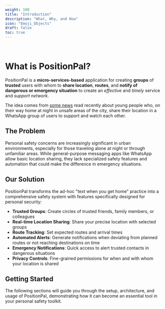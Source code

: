 ```yaml
---
weight: 100
title: "Introduction"
description: "What, Why, and How"
icon: "Emoji_Objects"
draft: false
toc: true
---
```


<br>

# What is PositionPal?

PositionPal is a **micro-services-based** application for creating **groups** of **trusted** users with whom to **share location**, **routes**, and **notify of dangerous or emergency situation** to create an _effective_ and _timely_ service and _support network_.

The idea comes from [some news](https://www.open.online/2024/04/04/scrivi-quando-arrivi-gruppo-whatsapp-ragazze/) read recently about young people who, on their way home at night in unsafe areas of the city, share their location in a WhatsApp group of users to support and watch each other.

## The Problem

Personal safety concerns are increasingly significant in urban environments, especially for those traveling alone at night or through unfamiliar areas. While general-purpose messaging apps like WhatsApp allow basic location sharing, they lack specialized safety features and automation that could make the difference in emergency situations.

## Our Solution

PositionPal transforms the ad-hoc "text when you get home" practice into a comprehensive safety system with features specifically designed for personal security:

- **Trusted Groups**: Create circles of trusted friends, family members, or colleagues
- **Real-time Location Sharing**: Share your precise location with selected groups
- **Route Tracking**: Set expected routes and arrival times
- **Automated Alerts**: Generate notifications when deviating from planned routes or not reaching destinations on time
- **Emergency Notifications**: Quick access to alert trusted contacts in dangerous situations
- **Privacy Controls**: Fine-grained permissions for when and with whom your location is shared

## Getting Started

The following sections will guide you through the setup, architecture, and usage of PositionPal, demonstrating how it can become an essential tool in your personal safety toolkit.